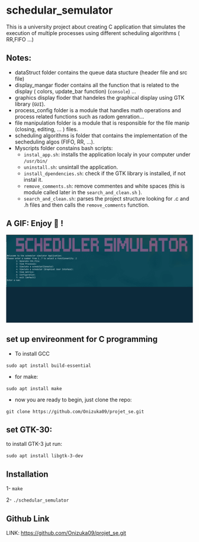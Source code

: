 # schedular_semulator
This is a university project about creating C application that simulates the execution of multiple processes using different scheduling algorithms ( RR,FIFO ...)
## Notes: 
* dataStruct folder contains the queue data stucture (header file and src file) 
* display_mangar floder contains all the function that is related to the display ( colors, update_bar function) (`console`) ... 
* graphics display floder that handeles the graphical display using GTK library (`GUI`). 
* process_config folder is a module that handles math  operations and process related functions such as radom genration... 
* file manipulation folder is a module that is responsible for the file manip (closing, editing, ... ) files.
* scheduling algorithms is folder that contains the implementation of the secheduling algos (FIFO, RR, ...).
* Myscripts folder constains bash scripts: 
	- `instal_app.sh`: installs the application localy in your computer under `/usr/bin/`
	- `uninstall.sh`: unsintall the application. 
	- `install_dpendencies.sh`: check if the GTK library is installed, if not instal it. 
	- `remove_comments.sh`: remove commentes and white spaces (this is module called later in the `search_and_clean.sh` ).
	- `search_and_clean.sh`: parses the project structure looking for .c and .h files and then calls the `remove_comments` function. 

## A GIF: Enjoy 🙂 !

![App Screenshot](resources/projet_se.gif)

## set up envireonment for C programming
- To install GCC 

`sudo apt install build-essential`

- for make: 

`sudo apt install make`

- now you are ready to begin, just clone the repo: 

`git clone https://github.com/Onizuka09/projet_se.git`

##  set GTK-30:
to install GTK-3 jut run: 

`sudo apt install libgtk-3-dev`

## Installation 
1- `make` 

2- `./schedular_semulator`

## Github Link 
LINK: https://github.com/Onizuka09/projet_se.git
